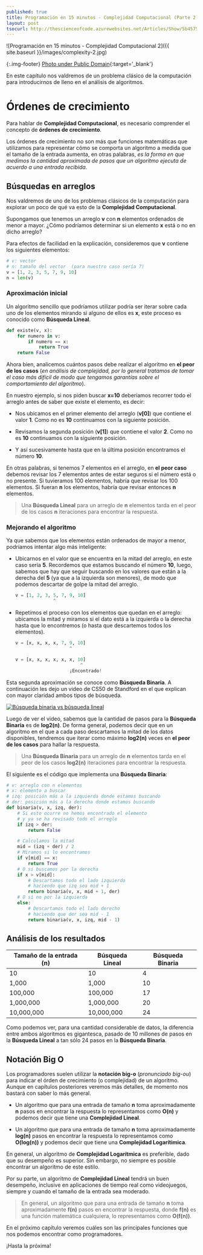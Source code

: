 ```yaml
---
published: true
title: Programación en 15 minutos - Complejidad Computacional (Parte 2)
layout: post
tsocurl: http://thescienceofcode.azurewebsites.net/Articles/Show/5b4575cf407d6f33cc0e9d88
---
```

![Programación en 15 minutos - Complejidad Computacional 2]({{ site.baseurl }}/images/complexity-2.jpg)

{:.img-footer}
[Photo under Public Domain](https://unsplash.com/photos/N2HtDFA-AgM){:target='_blank'}

En este capítulo nos valdremos de un problema clásico de la computación para introducirnos de lleno en el análisis de algoritmos.

<!--more-->

# Órdenes de crecimiento

Para hablar de **Complejidad Computacional**, es necesario comprender el concepto de **órdenes de crecimiento**.

Los órdenes de crecimiento no son más que funciones matemáticas que utilizamos para representar cómo se comporta un algoritmo a medida que el tamaño de la entrada aumenta, en otras palabras, *es la forma en que medimos la cantidad aproximada de pasos que un algoritmo ejecuta de acuerdo a una entrada recibida*.

## Búsquedas en arreglos

Nos valdremos de uno de los problemas clásicos de la computación para explorar un poco de qué va esto de la **Complejidad Computacional**.

Supongamos que tenemos un arreglo **v** con **n** elementos ordenados de menor a mayor. ¿Cómo podríamos determinar si un elemento **x** está o no en dicho arreglo?

Para efectos de facilidad en la explicación, consideremos que **v** contiene los siguientes elementos:

```python
# v: vector
# n: tamaño del vector  (para nuestro caso sería 7)
v = [1, 2, 3, 5, 7, 9, 10]
n = len(v)
```

### Aproximación inicial

Un algoritmo sencillo que podríamos utilizar podría ser iterar sobre cada uno de los elementos mirando si alguno de ellos es **x**, este proceso es conocido como **Búsqueda Lineal**.

```python
def existe(v, x):
    for numero in v:
        if numero == x:
            return True
    return False
```

Ahora bien, analicemos cuántos pasos debe realizar el algoritmo en **el peor de los casos** (*en análisis de complejidad, por lo general tratamos de tomar el caso más difícil de modo que tengamos garantías sobre el comportamiento del algoritmo*).

En nuestro ejemplo, si nos piden buscar **x=10** deberíamos recorrer todo el arreglo antes de saber que existe el elemento, es decir:

* Nos ubicamos en el primer elemento del arreglo (**v[0]**) que contiene el valor **1**. Como no es **10** continuamos con la siguiente posición.

* Revisamos la segunda posición (**v[1]**) que contiene el valor **2**. Como no es **10** continuamos con la siguiente posición.

* Y así sucesivamente hasta que en la última posición encontramos el número **10**.

En otras palabras, si tenemos 7 elementos en el arreglo, en **el peor caso** debemos revisar los 7 elementos antes de estar seguros si el número está o no presente. Si tuvieramos 100 elementos, habría que revisar los 100 elementos. Si fueran **n** los elementos, habría que revisar entonces **n** elementos.

> Una **Búsqueda Lineal** para un arreglo de **n** elementos tarda en el peor de los casos **n** iteraciones para encontrar la respuesta.

### Mejorando el algoritmo

Ya que sabemos que los elementos están ordenados de mayor a menor, podríamos intentar algo más inteligente:

* Ubicarnos en el valor que se encuentra en la mitad del arreglo, en este caso sería **5**. Recordemos que estamos buscando el número **10**, luego, sabemos que hay que seguir buscando en los valores que están a la derecha del **5** (ya que a la izquierda son menores), de modo que podemos descartar de golpe la mitad del arreglo.

    ```python
    v = [1, 2, 3, 5, 7, 9, 10]
                  ^
    ```

* Repetimos el proceso con los elementos que quedan en el arreglo: ubicamos la mitad y miramos si el dato está a la izquierda o la derecha hasta que lo encontremos (o hasta que descartemos todos los elementos).

    ```python
    v = [x, x, x, x, 7, 9, 10]
                        ^

    v = [x, x, x, x, x, x, 10]
                            ^
                        ¡Encontrado!
    ```

Esta segunda aproximación se conoce como **Búsqueda Binaria**. A continuación les dejo un video de CS50 de Standford en el que explican con mayor claridad ambos tipos de búsqueda.

[![Búsqueda binaria vs búsqueda lineal](https://img.youtube.com/vi/y62zj9ozPOM/0.jpg)](https://youtu.be/y62zj9ozPOM?t=1316)

Luego de ver el video, sabemos que la cantidad de pasos para la **Búsqueda Binaria** es de **log2(n)**. De forma general, podemos decir que en un algoritmo en el que a cada paso descartamos la mitad de los datos disponibles, tendremos que  iterar como máximo **log2(n)**  veces en **el peor de los casos** para hallar la respuesta.

> Una **Búsqueda Binaria** para un arreglo de **n** elementos tarda en el peor de los casos **log2(n)** iteraciones para encontrar la respuesta.

El siguiente es el código que implementa una **Búsqueda Binaria**:

```python
# v: arreglo con n elementos
# x: elemento a buscar
# izq: posición más a la izquierda donde estamos buscando
# der: posición más a la derecha donde estamos buscando
def binaria(v, x, izq, der):
    # Si esto ocurre no hemos encontrado el elemento
    # y ya se ha revisado todo el arreglo
    if izq > der:
        return False

    # Calculamos la mitad
    mid = (izq + der) / 2
    # Miramos si lo encontramos
    if v[mid] == x:
        return True
    # O si buscamos por la derecha
    if x > v[mid]:
        # Descartamos todo el lado izquierdo
        # haciendo que izq sea mid + 1
        return binaria(v, x, mid + 1, der)
    # O si no por la izquierda
    else:
        # Descartamos todo el lado derecho
        # haciendo que der sea mid - 1
        return binaria(v, x, izq, mid - 1)
```

## Análisis de los resultados

| Tamaño de la entrada (n) | Búsqueda Lineal  | Búsqueda Binaria   |
|---------                 |---------         |---------           |
|10                        | 10               | 4                  |
|1,000                     | 1,000            | 10                 |
|100,000                   | 100,000          | 17                 |
|1,000,000                 | 1,000,000        | 20                 |
|10,000,000                | 10,000,000       | 24                 |

Como podemos ver, para una cantidad considerable de datos, la diferencia entre ambos algoritmos es gigantesca, pasado de 10 millones de pasos en la **Búsqueda Lineal** a tan sólo 24 pasos en la **Búsqueda Binaria**.

## Notación Big O

Los programadores suelen utilizar la **notación big-o** (*pronunciado big-ou*) para indicar el órden de crecimiento (o complejidad) de un algoritmo. Aunque en capítulos posteriores veremos más detalles, de momento nos bastará con saber lo más general.

* Un algoritmo que para una entrada de tamaño **n** toma aproximadamente **n** pasos en encontrar la respuesta lo representamos como **O(n)** y podemos decir que tiene una **Complejidad Lineal**.

* Un algoritmo que para una entrada de tamaño **n** toma aproximadamente **log(n)** pasos en encontrar la respuesta lo representamos como **O(log(n))** y podemos decir que tiene una **Complejidad Logarítimica**.

En general, un algoritmo de **Complejidad Logarítmica** es preferible, dado que su desempeño es superior. Sin embargo, no siempre es posible encontrar un algoritmo de este estilo.

Por su parte, un algoritmo de **Complejidad Lineal** tendrá un buen desempeño, inclusive en aplicaciones de tiempo real como videojuegos, siempre y cuando el tamaño de la entrada sea moderado.

> En general, un algoritmo que para una entrada de tamaño **n** toma aproximadamente **f(n)** pasos en encontrar la respuesta, donde **f(n)** es una función matemática cualquiera,  lo representamos como **O(f(n))**.

En el próximo capítulo veremos cuáles son las principales funciones que nos podemos encontrar como programadores.

¡Hasta la próxima!
